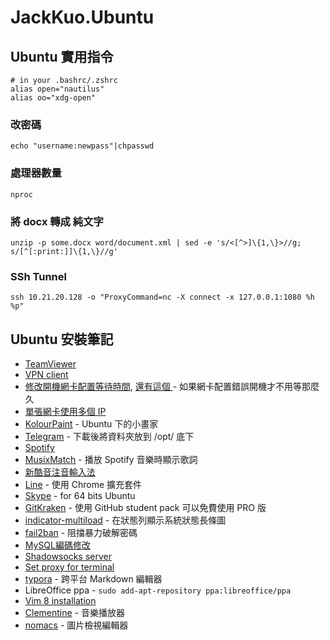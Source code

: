 # JackKuo.Ubuntu

## Ubuntu 實用指令

```
# in your .bashrc/.zshrc
alias open="nautilus"
alias oo="xdg-open"
```

### 改密碼
`echo "username:newpass"|chpasswd`

### 處理器數量
`nproc`

### 將 docx 轉成 純文字
`unzip -p some.docx word/document.xml | sed -e 's/<[^>]\{1,\}>//g; s/[^[:print:]]\{1,\}//g'`

### SSh Tunnel
`ssh 10.21.20.128 -o "ProxyCommand=nc -X connect -x 127.0.0.1:1080 %h %p"`

## Ubuntu 安裝筆記

- [TeamViewer](https://askubuntu.com/questions/362951/installed-teamviewer-using-a-64-bit-system-but-i-get-a-dependency-error/363083#363083)
- [VPN client](https://askubuntu.com/questions/760664/ubuntu-16-04-openvpn)
- [修改開機網卡配置等待時間](http://www.chayetu.net/view.asp?id=241), [還有這個 ](https://imhugh.com/post/ubuntu-network-settings-in-virtualbox.html) - 如果網卡配置錯誤開機才不用等那麼久
- [單張網卡使用多個 IP](http://www.arthurtoday.com/2015/04/ubuntu-binding-multiple-ip-address-on-one-network-interface.html)
- [KolourPaint](http://dontpkme.blogspot.tw/2014/08/ubuntu-painter-kolourpaint.html) - Ubuntu 下的小畫家
- [Telegram](https://desktop.telegram.org/) - 下載後將資料夾放到 /opt/ 底下
- [Spotify](https://www.spotify.com/tw/download/linux/)
- [MusixMatch](https://about.musixmatch.com/apps/) - 播放 Spotify 音樂時顯示歌詞
- [新酷音注音輸入法](http://chewing.im/download.html)
- [Line](https://chrome.google.com/webstore/detail/line/menkifleemblimdogmoihpfopnplikde?hl=zh-TW) - 使用 Chrome 擴充套件
- [Skype](https://askubuntu.com/questions/7498/how-do-i-install-skype/932189#932189) - for 64 bits Ubuntu
- [GitKraken](https://www.gitkraken.com/) - 使用 GitHub student pack 可以免費使用 PRO 版
- [indicator-multiload](http://www.noobslab.com/2012/02/install-indicator-multiload-in-ubuntu.html) - 在狀態列顯示系統狀態長條圖
- [fail2ban](http://www.shunze.info/forum/thread.php?threadid=1889&boardid=3&sid=e1e02be23bf8adf2ba4bf92be652791b) - 阻擋暴力破解密碼
- [MySQL編碼修改](http://stackoverflow.max-everyday.com/2017/08/mysql-etcmy-cnf/)
- [Shadowsocks server](https://gist.github.com/nathanielove/40c1dcac777e64ceeb63d8296d263d6d)
- [Set proxy for terminal](http://www.webupd8.org/2010/10/how-to-set-proxy-for-terminal-quick.html)
- [typora](https://typora.io/) - 跨平台 Markdown 編輯器
- LibreOffice ppa - `sudo add-apt-repository ppa:libreoffice/ppa`
- [Vim 8 installation](http://tipsonubuntu.com/2016/09/13/vim-8-0-released-install-ubuntu-16-04/)
- [Clementine](https://www.clementine-player.org/zh_TW/) - 音樂播放器
- [nomacs](https://nomacs.org/) - 圖片檢視編輯器
